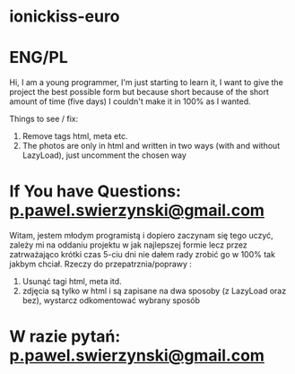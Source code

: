 # ionickiss-euro

# ENG/PL


Hi,
  I am a young programmer, I'm just starting to learn it, I want to give the project the best possible form
but because short because of the short amount of time (five days) I couldn't make it in 100% as I wanted.

Things to see / fix:

1. Remove tags html, meta etc.
2. The photos are only in html and written in two ways (with and without LazyLoad), just uncomment the chosen way

# If You have Questions: p.pawel.swierzynski@gmail.com 


Witam,
 jestem młodym programistą i dopiero zaczynam się tego uczyć, zależy mi na oddaniu projektu w jak najlepszej formie 
lecz przez zatrważająco krótki czas 5-ciu dni nie dałem rady zrobić go w 100% tak jakbym chciał.
Rzeczy do przepatrznia/poprawy :

1. Usunąć tagi html, meta itd.
2. zdjęcia są tylko w html i są zapisane na dwa sposoby (z LazyLoad oraz bez), wystarcz odkomentować wybrany sposób

# W razie pytań: p.pawel.swierzynski@gmail.com 
 


